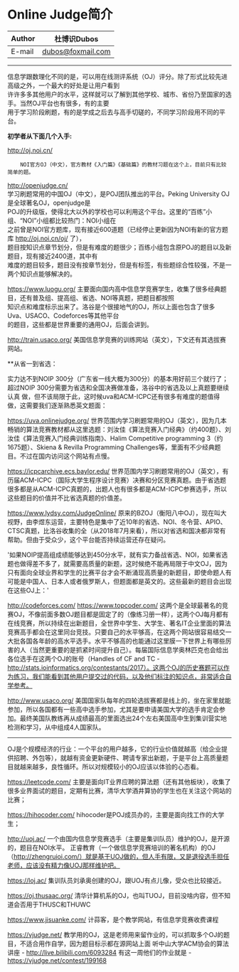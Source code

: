 Online Judge简介
=

|Author|杜博识Dubos|
|---|---
|E-mail|dubos@foxmail.com

------
信息学跟数理化不同的是，可以用在线测评系统（OJ）评分。除了形式比较先进高级之外，一个最大的好处是让用户看到  
许许多多其他用户的水平，这样就可以了解到其他学校、城市、省份乃至国家的选手。当然OJ平台也有很多，有的主要  
用于学习阶段刷题，有的是学成之后去与高手切磋的，不同学习阶段用不同的平台。  
  
**初学者从下面几个入手:**  

http://oj.noi.cn/  
```
    NOI官方OJ（中文），官方教材《入门篇》《基础篇》的教材习题在这个上，目前只有比较简单的题。  
```
  
http://openjudge.cn/  
    学习刷题常用的中国OJ（中文），是POJ团队推出的平台。Peking University OJ是全球著名OJ，openjudge是  
    POJ的升级版，使得北大以外的学校也可以利用这个平台。这里的“百练”小组、“NOI”小组都比较热门：NOI小组在  
    之前曾是NOI官方题库，现有接近600道题（已经停止更新因为NOI有新的官方题库 http://oj.noi.cn/oj/ 了），  
    题目按知识点章节划分，但是有难度的题很少；百练小组包含原POJ的题目以及新题目，现有接近2400道，其中有  
    难度的题目较多，题目没有按章节划分，但是有标签，有些题综合性较强，不是一两个知识点能够解决的。  

https://www.luogu.org/
    主要面向国内高中信息学竞赛学生，收集了很多经典题目，还有普及组、提高组、省选、NOI等真题，把题目都按照  
    知识点和难度标示出来了。洛谷是个很接地气的OJ，所以上面也包含了很多Uva、USACO、Codeforces等其他平台  
    的题目，这些都是世界重要的通用OJ，后面会讲到。

http://train.usaco.org/
    美国信息学竞赛的训练网站（英文），下文还有其选拔赛网站。

**从省一到省选：

实力达不到NOIP 300分（广东省一线大概为300分）的基本用好前三个就行了；超过NOIP 300分需要为省选和全国决赛做准备，洛谷中的省选及以上真题要继续认真
做，但不该局限于此，这时候uva和ACM-ICPC还有很多有难度的题值得做，这需要我们逐渐熟悉英文题面：

https://uva.onlinejudge.org/
世界范围内学习刷题常用的OJ（英文），因为几本畅销的算法竞赛教材都从这里选题：刘汝佳《算法竞赛入门经典》（约400题）、刘汝佳《算法竞赛入门经典训练指南》、Halim Competitive programming 3（约1675题）、Skiena & Revilla Programming Challenges等，里面有不少经典题目。不过在国内访问这个网站有点慢。

https://icpcarchive.ecs.baylor.edu/
世界范围内学习刷题常用的OJ（英文），有历届ACM-ICPC（国际大学生程序设计竞赛）决赛和分区竞赛真题。由于省选题很多都是从ACM-ICPC真题的，出题人也有很多都是ACM-ICPC参赛选手，所以这些题目的价值并不比省选真题的价值差。

https://www.lydsy.com/JudgeOnline/
原来的BZOJ（衡阳八中OJ），现在叫大视野，由李煜东运营，主要特色是集中了近10年的省选、NOI、冬令营、APIO、CTSC真题，比洛谷收集的全（从2018年7月来看），所以对省选和国决都非常有帮助。但由于受众少，这个平台能否持续运营还存在疑问。

'如果NOIP提高组成绩能够达到450分水平，就有实力备战省选、NOI，如果省选题也做得差不多了，就需要高质量的新题，这时候绝不能再局限于中文OJ，因为只有面向全球业界和学生的比赛平台才会不断涌现高质量的新题目，即使命题人有可能是中国人、日本人或者俄罗斯人，但题面都是英文的。这些最新的题目会出现在这些OJ上：'

http://codeforces.com/
https://www.topcoder.com/
这两个是全球最著名的竞赛OJ，不像前面多数OJ题目都是固定了的（像练习册一样），这两个OJ每月都有在线竞赛，所以持续在出新题目，全世界中学生、大学生、著名IT企业里面的算法竞赛高手都会在这里同台竞技。只要自己的水平够高，在这两个网站很容易结交一大批各国各年龄的高水平选手。水平不够高的也能通过这里膜一下世界上有哪些厉害的人（当然更重要的是抓紧时间提升自己）。每届国际信息学奥林匹克也会给出各位选手在这两个OJ的账号（Handles of CF and TC -http://stats.ioinformatics.org/contestants/2017）。这两个OJ的历史赛题可以作为练习，我们能看到其他用户提交过的代码，以及他们标注的知识点，非常适合自学参考。

http://www.usaco.org/
美国国家队每年的四轮选拔赛都是线上的，坐在家里就能参加，所以各国都有一些高中选手参加，尤其是要申请美国大学的选手肯定会参加。最终美国队教练再从成绩最高的里面选出24个左右美国高中生到集训营实地检测和学习，从中组成4人国家队。

-----------------------------------------------------------------------------------------------------------------
OJ是个规模经济的行业：一个平台的用户越多，它的行业价值就越高（给企业提供招聘、外包等），就越有资金更新硬件、聘请专家出新题，于是平台上高质量题目就越来越多，良性循环。所以对规模较小的OJ应该以体验的心态看。

https://leetcode.com/
主要是面向IT业界应聘的算法题（还有其他板块），收集了很多业界面试的题目，定期有比赛，清华大学酒井算协的学生也在关注这个网站的比赛；

https://hihocoder.com/
hihocoder是POJ成员办的，主要是面向找工作的大学生；

http://uoj.ac/
一个由国内信息学竞赛选手（主要是集训队员）维护的OJ，是开源的，题目在NOI水平。
正睿教育（一个做信息学竞赛培训的著名机构）的OJ（http://zhengruioi.com/）就是基于UOJ做的，但人手有限，又是退役选手担任老师，应该没有精力像UOJ那样维护吧。

https://loj.ac/
集训队员刘承奥创建的OJ，跟UOJ有点儿像，受众也比较接近。

https://oj.thusaac.org/
清华计算机系的OJ，也叫TUOJ，目前没啥内容，但不知道会否用于THUSC和THUWC

https://www.jisuanke.com/
计蒜客，是个教学网站，有信息学竞赛收费课程

https://vjudge.net/
教学用的OJ，这是老师用来留作业的，可以抓取多个OJ的题目，不适合用作自学，因为题目标示都在源网站上面
听中山大学ACM协会的算法讲座 - http://live.bilibili.com/6093284
有这一周他们的作业就是 - https://vjudge.net/contest/199168
